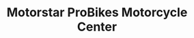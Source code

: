 ---
title: "Motorstar ProBikes Motorcycle Center"
url: /batangas-city/motorstar-probikes-motorcycle-center/
shop: motorcycle
---